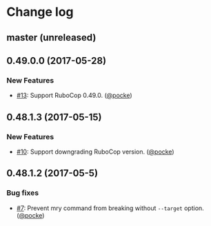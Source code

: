 # Change log

## master (unreleased)

## 0.49.0.0 (2017-05-28)

### New Features

- [#13](https://github.com/pocke/mry/pull/13): Support RuboCop 0.49.0. ([@pocke][])

## 0.48.1.3 (2017-05-15)

### New Features

- [#10](https://github.com/pocke/mry/pull/10): Support downgrading RuboCop version. ([@pocke][])

## 0.48.1.2 (2017-05-5)

### Bug fixes

- [#7](https://github.com/pocke/mry/issues/7): Prevent mry command from breaking without `--target` option. ([@pocke][])




[@pocke]: https://github.com/pocke
